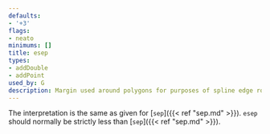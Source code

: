 ```yaml
---
defaults:
- '+3'
flags:
- neato
minimums: []
title: esep
types:
- addDouble
- addPoint
used_by: G
description: Margin used around polygons for purposes of spline edge routing
---
```


The interpretation is the same as given for [`sep`]({{< ref "sep.md" >}}). `esep` should
normally be strictly less than [`sep`]({{< ref "sep.md" >}}).
